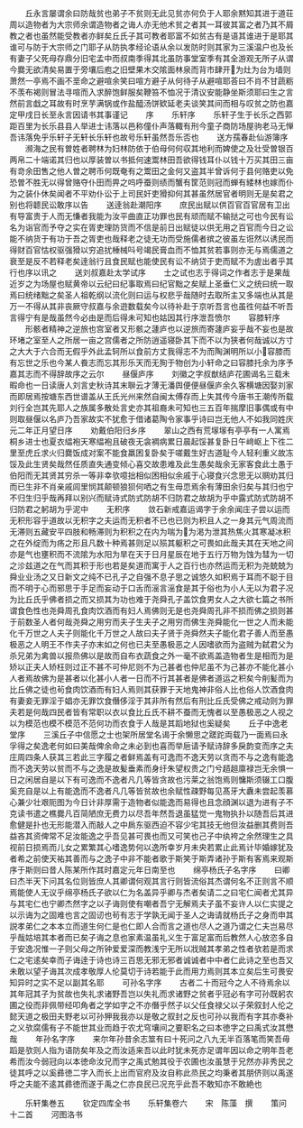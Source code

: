 <!-- { "loadSidebar": true } -->
　　丘永言屡谓余曰防哉贫也弟子不贫则无此见贫亦何负于人耶余黙知其进于道荘周以造物者为大宗师余谓造物者之诲人亦无他术贫之者其一耳彼其富之者乃其不屑教之者也虽然能受教者亦鲜矣丘氏子其可教者耶富不如贫古有是语其谁进于是耶其谁可与防于大宗师之门耶子从防执孝经论语从余以发防时则其家为三溪温户也及长有妻子父死母存鼎分旧宅孟中而叔南季得其北虽防事堂室季有其全游观无所子从谓今爨无欲清矣易置于旁壤后庖之旧壁果木交隂面林泉而背市肆开为灶为台为墙则萧然一亭焉不画不垩命之避喧余笑曰喧方避子从何待子从避喧耶荅曰不肖不甘蔬粝不羡布褐则冒法寻喧而入求醉饱鲜服矣鞭笞不恤况于清议安能静坐斯须耶曰生之言然前言戱之耳故有时烹芋满锅或作盐醯汤饼欵延老夫谈笑其间而相与叹贫之防也嘉定甲戌日长至永言因请书其事谨记
　　序
　　乐轩序
　　乐轩子生于长乐之西郭距百里为长乐县县人举进士讳落以邑称僮仆声落輙有刑今童子商防场屋驹老马无惮吾讳落免乎乐轩子无轩长乐轩也故号乐轩虽然吾乐否也
　　送方孺春赴仙游簿序
　　濒海之民有曽姓者聘林为妇林防依于伯母何何収其地利而婢使之及壮受曽银百两帛二十端诺其归也以厚装曽以书抵何速鬻林田吾欲得钱耳仆以钱十万买其田三亩有竒余田售之他人曽之聘币何既奄有之鬻田之金何又盗其半曾诉何于县何赂吏以免恐曽不胜无以得曾赂夺仆田而畀之呜呼蚕则绩而蟹有筐范则冠而蝉有緌林也嫁而仆为之装仆休矣闻者不平劝仆讼于上司民奸吏猾抑何其甚虽然居官者明则无是矣君之别也将聼民讼敢序以告
　　送逹翁赴潮阳序
　　庶民出赋以供百官百官居有卫出有导富贵于人而无慊者我能为汝平曲直正功罪也民有顽而赋不输挞之可也今民有讼名为诣官而予夺之实在胥吏理防货而不信是前日出赋徒以供无用之百官而今日之讼能不纳货于有功于吾之胥吏也哉释老之徒无功而受施儒者摈之彼虽左诳然以诱民而得财百官怙权驱强猾以穷追扰棰械呌号竭民膏血而不恤其贫若事则亦无与焉儒道之衰至是反不若释老矣逹翁行且食民赋也能使民有讼不纳贷于吏而赋不为虗出者乎其行也序以讯之
　　送刘叔嘉赴太学试序
　　士之试也志于得词之作者志于是果哉近岁之为场屋也赋黄帝以云纪曰纪事取焉曰纪官黜之矣赋上圣垂仁义之统曰统一取焉曰统绪黜之矣圣人祖乾纲以流化则曰运与权悲乎哉随时去取所主又多端也从其是万一不得从其非丧厥守叔嘉与余逰数载矣今以待补赴于京听吾言也虽徃何益不听吾言得宁有是哉虽然今必由是而后得未可知也姑因其行序泄吾愤尔
　　容膝轩序
　　形骸者精神之逆旅也宫室者又形骸之蘧庐也以逆旅而寄蘧庐妄乎哉不妄也是故环堵之室至人之所居一亩之宫儒者之所防逍遥寝卧其下而不以为狭者何哉诚以方寸之大大于六合而无假乎外此孟轲所以食前方丈我得志不为而陶渊明所以小容膝而有忘世之乐也今某人飬志而忘其形乐天而无狥于物创为小轩命之曰容膝托余为序予嘉其志而不得辞故序之云尔
　　昼偃庐序
　　刘徽之字叔猷结庐花圃谒名三载未暇命也一日读唐人刘言史秋诗其末聨云才薄无潘舆便便昼偃庐余久客横塘因娶刘家而即居焉按塘东西世谱盖从王氏光州来然自闽太傅存而上失其传今唐书王潮传所载刘行全岂其先耶人之族属多散处言史亦其祖裔未可知也三五百年揣摩旧事偶或有中则取昼偃以名庐乃吾家故实不犹愈于借诸葛陶令家事乎诗曰岂无他人不如我同姓庆元二年正月望日序
　　劝戴伯阳归乡序
　　翠山之西有荒塜塜有亭亭有一人寓焉桐乡进士也夏衣緼袍天寒緼袍且破夜无衾裯病累日晨起馁甚复卧日午﨑岖上下徃二里至虎丘求火归爨饭成对案不能食羸困复卧矣于嗟戴生好古道耻今人轻利重义故冻馁及此生贤矣哉然任质直失通变倾心喜交故患难及此生愚矣哉余无家客食此土愚于伯阳而无其贤其穷杀一等非幸欤噫拙相似困相似余戚于心寝食兴念思无以赒劝其归而已生非不肖亲戚闾里悯其颠顿狼狈何哂之有生毋恧焉余有薄田余归矣与其归也宁不归生归乎哉再拜以别兴而赋诗式防式防胡不归防君之故胡为乎中露式防式防胡不归防君之躬胡为乎泥中
　　无积序
　　敛石新戒嘉运谒字于余余闻庄子尝以运而无积形容乎道故以无积字之夫运而无积者不已也已则为积且人之一身其元气周流而无滞则五藏安平四肢和畅滞则为积积之在内为喘为为渇为泄其热焦火其寒凝冰积之在外绽而为疡之形且凡数十种焉甚则足以殒其躯积之可畏如此哉夫其在天地之间亦是气也壅积而不流隂为水阳为旱在天于日月星辰在地于五行万物为蚀为彗为一切之沴兹道之在气而其积于形也若是矣道而寓于人之百行也亦然运而无积为尧兢兢为舜业业汤之又日新文之纯不已孔子之自强不息子思之诚悠久如积焉于耳而不聪于目而不明于心而邪思于手足而妄动于口舌而滛言滛食是其于俗也为小人无以为君子况为比丘氏乎佛者损之而又损其为功也难于尧舜孔子盖饮食男女人之大欲七篇之书所谓食色性也尧舜周孔食肉饮酒而有妇人焉佛则无是也尧舜周孔非不损而佛之损则甚于前数圣人者何哉尧舜之用穷而夫子生夫子之用穷而佛生尧舜能化一世之人而未能化千万世之人夫子则能化千万世之人故曰夫子贤于尧舜然夫子能化君子善人而至愚极恶之人明王不作夫子亦末如之何也已夫至愚极恶之人因嗜欲而为盗贼为弑君父为杀兄弟为禽兽以报烝佛以是故而自布衣蔬食之外一毫不欲焉盖造物者生是相而为是矫以正夫人矫枉则过正不甚不可仲尼则不为己甚者也仲尼虽不为己甚亦不能化甚小人者焉故佛为是甚者以化甚小人者一日而不行其甚者是佛者道运之积矣今削髪而为比丘佛之徒也茍食肉饮酒而有妇人焉则其获罪于天地鬼神非俗人比也俗人饮酒食肉有妻妾无罪淫于娼亦无罪饮食僭侈淫于其非所有然后有刑比丘氏受佛之戒动则为罪夫若是何哉四民者皆有常职以衣以食比丘氏不耕不蚕而无愧者以至愚极恶之人视之以为模范也模不模范不范何功而衣食于人哉是其蹈地狱也奚疑矣
　　丘子中逸老堂序
　　三溪丘子中信愿之士也架所居堂名谒于余懒思之蹉跎両载乃一面焉曰永孚得之矣逸老何如曰美哉俾余命之未必到也喜而举巵请予赋诗辞多戾韵变而序之夫庄周四条人获其三若此三字履之者鲜焉盖有可逸而不逸天劳以贪而不与之逸有能逸而不逸天劳以贫而不与之逸是故髪垂素而身纡朱望权贵之门兮趦趄廪禄岂无余惧一日之闲居自是以下有可逸而不逸者凡几等皆贪故也污莱之翁饱焉则慵斯须辍工口腹奚充自是以上有能逸而不逸者凡几等皆贫故也余赋性疎野每见髙牙大纛未尝起羡慕心兼少壮艰阨图为今日计非厚需于造物者似能逸而易得也且念顔渊以退为进有子不克读书遣之樵爨凡百简陋庶无费力以尽吾年然吾退虽猛觉一鬼物执扑以随吾后其进愈健是扑也无形能潜入而敲人之中扄东驱西迫不容少宅其技无他但汝益删其费则吾益吝其资俾常不足汝能逸之乎吾见甚可畏也而又可笑也己子中纨袴之余然理生之具视前日损焉而儿女之累繁其心嗜逸势何以逸所幸岁月未央若累止此焉计毕婚嫁犹及者希之前使天祐其善而与之逸子中非不能者歌于斯笑于斯弄诸孙于斯有客焉来观斯序于斯则曰昔人陈某所作其时嘉定元年日南至也
　　绵亭杨氏子名字序
　　曰卿曰杰半天下问其名位则皆庶人其卿谓何观其言行则皆流俗其杰谓何名不正则言不顺焉能使人无议乎绵亭杨氏子欲以仁为名盖异乎卿与杰者矣请二之曰宅仁闻者尤其异与其宅仁也宁卿杰然字之以子诲则使有嘲者吾宁无解焉夫子虽不妄许人以仁实提之以示诲为之固难也言之固讱也茍有志于学孰无闻于圣人之诲请就杨氏子之身而申其説孝弟仁之本本立而道生何仁是也仁即人合而言之道也尽人之道乃谓之仁夫岂易尽乎哉姑培其本者而已矣子诲之息也家素温虽礼义生于富足富而后教然人心放恣多自于安逸况惟一子则父母之所钟爱爱深而教浅宁无所以戕贼其孝弟之性者欤若是而求仁之宅逺矣幸而子诲逹于诗也诗三百思无邪无邪者诚诚者中中者仁此诗之至也吾又未敢以望子诲其次成孝敬厚人伦莫切于诗若能于此而用力焉则其本立矣后生可畏安知异时之实不足以副其名耶
　　可孙名字序
　　古者二十而冠今之人不待焉余以其年冠其子为贫故也失礼求诸野吾岂以失礼而求诸野之贫者乎冠必有字可孙既躬农圃之役而非佩带经叩角者之学如字之不亦僭乎然子以父任食禄父以子荣叙封人伦之懿天道之极田夫野老以可孙狎我我亦以是敬之叙封之反也可孙以我而有字其亦奏补之义欤腐儒有子不能世其业而趋于农尤穹壤间之要职名之曰本徳字之曰禹式汝其懋哉
　　年孙名字序
　　来尔年孙昔余志筮有曰十死问之八九无半百落笔而笑吾毋蹈是欤则人指为语防矣年及之而汝适来吾以此时犹未死亦足谓年因以命之明年吾老希而汝今弱冠向以本徳命汝兄而字之禹式勉其役于农圃也汝虽慧于兄然亦非秀民之徒其呼之以奚彞徳二字入而长上出而官府及汝自称此烝民之均秉者其朋侪则以禹遂呼之夫能不逺其彞徳而遂于禹之仁亦良民已况充乎此吾不敢知亦不敢絶也









　　乐轩集巻五
　　钦定四库全书
　　乐轩集卷六
　　宋　陈藻　撰
　　策问十二首
　　河图洛书
